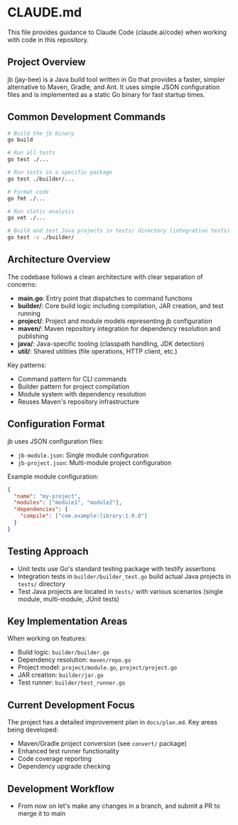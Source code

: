 # CLAUDE.md

This file provides guidance to Claude Code (claude.ai/code) when working with code in this repository.

## Project Overview

jb (jay-bee) is a Java build tool written in Go that provides a faster, simpler alternative to Maven, Gradle, and Ant. It uses simple JSON configuration files and is implemented as a static Go binary for fast startup times.

## Common Development Commands

```bash
# Build the jb binary
go build

# Run all tests
go test ./...

# Run tests in a specific package
go test ./builder/...

# Format code
go fmt ./...

# Run static analysis
go vet ./...

# Build and test Java projects in tests/ directory (integration tests)
go test -v ./builder/
```

## Architecture Overview

The codebase follows a clean architecture with clear separation of concerns:

- **main.go**: Entry point that dispatches to command functions
- **builder/**: Core build logic including compilation, JAR creation, and test running
- **project/**: Project and module models representing jb configuration
- **maven/**: Maven repository integration for dependency resolution and publishing
- **java/**: Java-specific tooling (classpath handling, JDK detection)
- **util/**: Shared utilities (file operations, HTTP client, etc.)

Key patterns:
- Command pattern for CLI commands
- Builder pattern for project compilation
- Module system with dependency resolution
- Reuses Maven's repository infrastructure

## Configuration Format

jb uses JSON configuration files:
- `jb-module.json`: Single module configuration
- `jb-project.json`: Multi-module project configuration

Example module configuration:
```json
{
  "name": "my-project",
  "modules": ["module1", "module2"],
  "dependencies": {
    "compile": ["com.example:library:1.0.0"]
  }
}
```

## Testing Approach

- Unit tests use Go's standard testing package with testify assertions
- Integration tests in `builder/builder_test.go` build actual Java projects in `tests/` directory
- Test Java projects are located in `tests/` with various scenarios (single module, multi-module, JUnit tests)

## Key Implementation Areas

When working on features:
- Build logic: `builder/builder.go`
- Dependency resolution: `maven/repo.go`
- Project model: `project/module.go`, `project/project.go`
- JAR creation: `builder/jar.go`
- Test runner: `builder/test_runner.go`

## Current Development Focus

The project has a detailed improvement plan in `docs/plan.md`. Key areas being developed:
- Maven/Gradle project conversion (see `convert/` package)
- Enhanced test runner functionality
- Code coverage reporting
- Dependency upgrade checking

## Development Workflow

- From now on let's make any changes in a branch, and submit a PR to merge it to main